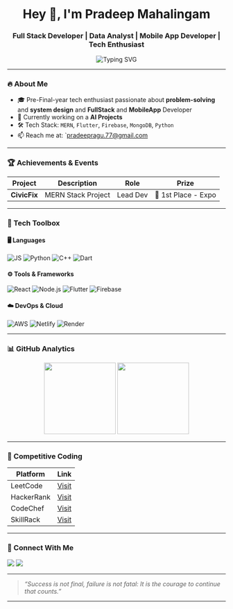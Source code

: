 <h1 align="center">Hey 👋, I'm Pradeep Mahalingam</h1>
<h3 align="center">Full Stack Developer | Data Analyst | Mobile App Developer | Tech Enthusiast</h3>

<p align="center">
  <img src="https://readme-typing-svg.demolab.com?font=Fira+Code&pause=1000&color=00FFFF&center=true&vCenter=true&width=435&lines=Let's+Connect+and+Build+Together!+%F0%9F%9A%80; Building+Tech+That+Solves+Real+Problems" alt="Typing SVG" />
</p>

---

### 🔥 About Me

- 🎓 Pre-Final-year tech enthusiast passionate about **problem-solving** and **system design** and **FullStack** and **MobileApp** Developer
- 🔭 Currently working on a **AI Projects** 
- 🛠️ Tech Stack: `MERN`, `Flutter`, `Firebase`, `MongoDB`, `Python`
- 📫 Reach me at: `pradeepragu.77@gmail.com

---

### 🏆 Achievements & Events

| Project | Description | Role | Prize |
|--------|-------------|------|-------|
| **CivicFix** | MERN Stack Project | Lead Dev | 🥇 1st Place - Expo |

---

### 🌟 Tech Toolbox

#### 🖥️ Languages  
![JS](https://img.shields.io/badge/-JavaScript-black?style=flat-square&logo=javascript)
![Python](https://img.shields.io/badge/-Python-black?style=flat-square&logo=python)
![C++](https://img.shields.io/badge/-C++-black?style=flat-square&logo=c%2B%2B)
![Dart](https://img.shields.io/badge/-Dart-black?style=flat-square&logo=dart)

#### ⚙️ Tools & Frameworks  
![React](https://img.shields.io/badge/-React-black?style=flat-square&logo=react)
![Node.js](https://img.shields.io/badge/-Node.js-black?style=flat-square&logo=node.js)
![Flutter](https://img.shields.io/badge/-Flutter-black?style=flat-square&logo=flutter)
![Firebase](https://img.shields.io/badge/-Firebase-black?style=flat-square&logo=firebase)

#### ☁️ DevOps & Cloud  
![AWS](https://img.shields.io/badge/AWS-232F3E?style=flat-square&logo=amazon-aws&logoColor=white)
![Netlify](https://img.shields.io/badge/-Netlify-black?style=flat-square&logo=netlify)
![Render](https://img.shields.io/badge/-Render-black?style=flat-square&logo=render)

---

### 📊 GitHub Analytics

<p align="center">
  <img src="https://github-readme-stats.vercel.app/api?username=pradeepmahalingam&show_icons=true&theme=radical" height="165" />
  <img src="https://github-readme-stats.vercel.app/api/top-langs/?username=pradeepmahalingam&layout=compact&theme=radical" height="165" />
</p>

---

### 🧠 Competitive Coding

| Platform | Link |
|----------|------|
| LeetCode | [Visit](https://leetcode.com/u/pradeepm516/) |
| HackerRank | [Visit](https://www.hackerrank.com/profile/pradeep_m2023it) |
| CodeChef | [Visit](https://www.codechef.com/users/pradeepm516) |
| SkillRack | [Visit](https://www.skillrack.com/faces/ui/profile.xhtml;jsessionid=98C5BC119237B9281F3C0C09B7C49E4E) |

---

### 🤝 Connect With Me

<p align="left">
<a href="mailto:pradeepragu.77@gmail.com"><img src="https://img.shields.io/badge/Gmail-D14836?style=for-the-badge&logo=gmail&logoColor=white"></a>
<a href="http://www.linkedin.com/in/pradeep-mahalingam-603891291"><img src="https://img.shields.io/badge/LinkedIn-blue?style=for-the-badge&logo=linkedin&logoColor=white"></a>
</p>

---

> _“Success is not final, failure is not fatal: It is the courage to continue that counts.”_

---

